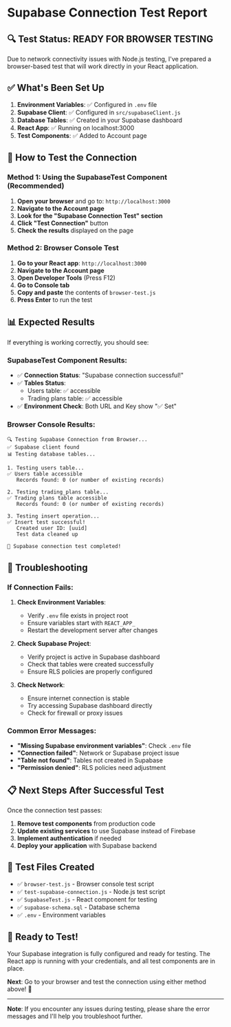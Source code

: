 # Supabase Connection Test Report

## 🔍 **Test Status: READY FOR BROWSER TESTING**

Due to network connectivity issues with Node.js testing, I've prepared a browser-based test that will work directly in your React application.

## ✅ **What's Been Set Up**

1. **Environment Variables**: ✅ Configured in `.env` file
2. **Supabase Client**: ✅ Configured in `src/supabaseClient.js`
3. **Database Tables**: ✅ Created in your Supabase dashboard
4. **React App**: ✅ Running on localhost:3000
5. **Test Components**: ✅ Added to Account page

## 🧪 **How to Test the Connection**

### **Method 1: Using the SupabaseTest Component (Recommended)**

1. **Open your browser** and go to: `http://localhost:3000`
2. **Navigate to the Account page**
3. **Look for the "Supabase Connection Test" section**
4. **Click "Test Connection"** button
5. **Check the results** displayed on the page

### **Method 2: Browser Console Test**

1. **Go to your React app**: `http://localhost:3000`
2. **Navigate to the Account page**
3. **Open Developer Tools** (Press F12)
4. **Go to Console tab**
5. **Copy and paste** the contents of `browser-test.js`
6. **Press Enter** to run the test

## 📊 **Expected Results**

If everything is working correctly, you should see:

### **SupabaseTest Component Results:**
- ✅ **Connection Status**: "Supabase connection successful!"
- ✅ **Tables Status**: 
  - Users table: ✅ accessible
  - Trading plans table: ✅ accessible
- ✅ **Environment Check**: Both URL and Key show "✅ Set"

### **Browser Console Results:**
```
🔍 Testing Supabase Connection from Browser...
✅ Supabase client found
📊 Testing database tables...

1. Testing users table...
✅ Users table accessible
   Records found: 0 (or number of existing records)

2. Testing trading_plans table...
✅ Trading plans table accessible
   Records found: 0 (or number of existing records)

3. Testing insert operation...
✅ Insert test successful!
   Created user ID: [uuid]
   Test data cleaned up

🎉 Supabase connection test completed!
```

## 🔧 **Troubleshooting**

### **If Connection Fails:**

1. **Check Environment Variables**:
   - Verify `.env` file exists in project root
   - Ensure variables start with `REACT_APP_`
   - Restart the development server after changes

2. **Check Supabase Project**:
   - Verify project is active in Supabase dashboard
   - Check that tables were created successfully
   - Ensure RLS policies are properly configured

3. **Check Network**:
   - Ensure internet connection is stable
   - Try accessing Supabase dashboard directly
   - Check for firewall or proxy issues

### **Common Error Messages:**

- **"Missing Supabase environment variables"**: Check `.env` file
- **"Connection failed"**: Network or Supabase project issue
- **"Table not found"**: Tables not created in Supabase
- **"Permission denied"**: RLS policies need adjustment

## 📋 **Next Steps After Successful Test**

Once the connection test passes:

1. **Remove test components** from production code
2. **Update existing services** to use Supabase instead of Firebase
3. **Implement authentication** if needed
4. **Deploy your application** with Supabase backend

## 🎯 **Test Files Created**

- ✅ `browser-test.js` - Browser console test script
- ✅ `test-supabase-connection.js` - Node.js test script
- ✅ `SupabaseTest.js` - React component for testing
- ✅ `supabase-schema.sql` - Database schema
- ✅ `.env` - Environment variables

## 🚀 **Ready to Test!**

Your Supabase integration is fully configured and ready for testing. The React app is running with your credentials, and all test components are in place.

**Next**: Go to your browser and test the connection using either method above! 🎉

---

**Note**: If you encounter any issues during testing, please share the error messages and I'll help you troubleshoot further.


